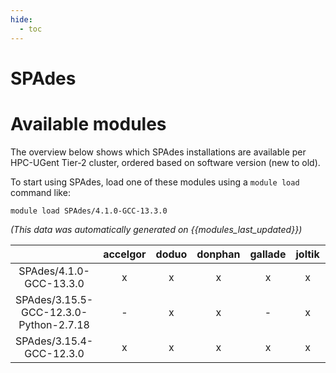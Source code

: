 ```yaml
---
hide:
  - toc
---
```


SPAdes
======

# Available modules


The overview below shows which SPAdes installations are available per HPC-UGent Tier-2 cluster, ordered based on software version (new to old).

To start using SPAdes, load one of these modules using a `module load` command like:

```shell
module load SPAdes/4.1.0-GCC-13.3.0
```

*(This data was automatically generated on {{modules_last_updated}})*  

| |accelgor|doduo|donphan|gallade|joltik|litleo|shinx|
| :---: | :---: | :---: | :---: | :---: | :---: | :---: | :---: |
|SPAdes/4.1.0-GCC-13.3.0|x|x|x|x|x|x|x|
|SPAdes/3.15.5-GCC-12.3.0-Python-2.7.18|-|x|x|-|x|x|x|
|SPAdes/3.15.4-GCC-12.3.0|x|x|x|x|x|x|x|
